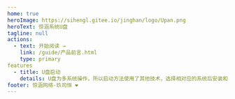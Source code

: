 ```yaml
---
home: true
heroImage: https://sihengl.gitee.io/jinghan/logo/Upan.png
heroText: 惊涵系统U盘
tagline: null
actions:
  - text: 开始阅读 →
    link: /guide/产品前言.html
    type: primary
features
  - title: U盘启动
    details: U盘为多系统操作，所以启动方法使用了其他技术，选择相对应的系统后安装和操作和官方系统盘一样
footer: 惊涵网络-玖司恒 ❤️
---
```


